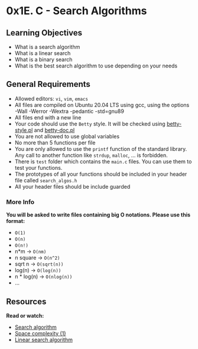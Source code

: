 # 0x1E. C - Search Algorithms

## Learning Objectives<br>
- What is a search algorithm
- What is a linear search
- What is a binary search
- What is the best search algorithm to use depending on your needs

## General Requirements
- Allowed editors: ``vi``, ``vim``, ``emacs``
- All files are compiled on Ubuntu 20.04 LTS using gcc, using the options -Wall -Werror -Wextra -pedantic -std=gnu89
- All files end with a new line
- Your code should use the ``Betty`` style. It will be checked using [betty-style.pl](https://github.com/holbertonschool/Betty/blob/master/betty-style.pl) and [betty-doc.pl](https://github.com/holbertonschool/Betty/blob/master/betty-doc.pl)
- You are not allowed to use global variables
- No more than 5 functions per file
- You are only allowed to use the ``printf`` function of the standard library. Any call to another function like ``strdup``, ``malloc``, … is forbidden.
- There is ``test`` folder which contains the ``main.c`` files. You can use them to test your functions.
- The prototypes of all your functions should be included in your header file called ``search_algos.h``
- All your header files should be include guarded

### More Info
**You will be asked to write files containing big O notations. Please use this format:**
- ``O(1)``
- ``O(n)``
- ``O(n!)``
- n*m -> ``O(nm)``
- n square -> ``O(n^2)``
- sqrt n -> ``O(sqrt(n))``
- log(n) -> ``O(log(n))``
- n * log(n) -> ``O(nlog(n))``
- …

## Resources
**Read or watch:**
- [Search algorithm](https://en.wikipedia.org/wiki/Search_algorithm)
- [Space complexity (1)](https://www.geeksforgeeks.org/g-fact-86/)
- [Linear search algorithm](https://en.wikipedia.org/wiki/Linear_search)
